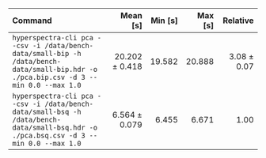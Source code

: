 | Command | Mean [s] | Min [s] | Max [s] | Relative |
|:---|---:|---:|---:|---:|
| `hyperspectra-cli pca --csv -i /data/bench-data/small-bip -h /data/bench-data/small-bip.hdr -o ./pca.bip.csv -d 3 --min 0.0 --max 1.0` | 20.202 ± 0.418 | 19.582 | 20.888 | 3.08 ± 0.07 |
| `hyperspectra-cli pca --csv -i /data/bench-data/small-bsq -h /data/bench-data/small-bsq.hdr -o ./pca.bsq.csv -d 3 --min 0.0 --max 1.0` | 6.564 ± 0.079 | 6.455 | 6.671 | 1.00 |
